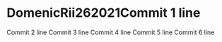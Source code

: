 # DomenicRii262021Commit 1 line
Commit 2 line
Commit 3 line
Commit 4 line
Commit 5 line
Commit 6 line
